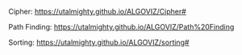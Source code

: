 Cipher: https://utalmighty.github.io/ALGOVIZ/Cipher#

Path Finding: https://utalmighty.github.io/ALGOVIZ/Path%20Finding

Sorting: https://utalmighty.github.io/ALGOVIZ/sorting#
